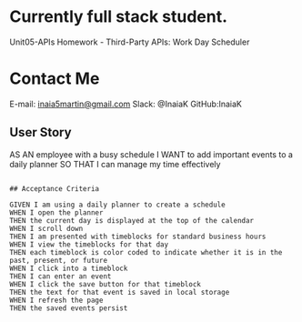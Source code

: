 # Currently full stack student.
Unit05-APIs
Homework - Third-Party APIs: Work Day Scheduler

# Contact Me

E-mail: inaia5martin@gmail.com
Slack: @InaiaK
GitHub:InaiaK

## User Story

AS AN employee with a busy schedule
I WANT to add important events to a daily planner
SO THAT I can manage my time effectively
```

## Acceptance Criteria

GIVEN I am using a daily planner to create a schedule
WHEN I open the planner
THEN the current day is displayed at the top of the calendar
WHEN I scroll down
THEN I am presented with timeblocks for standard business hours
WHEN I view the timeblocks for that day
THEN each timeblock is color coded to indicate whether it is in the past, present, or future
WHEN I click into a timeblock
THEN I can enter an event
WHEN I click the save button for that timeblock
THEN the text for that event is saved in local storage
WHEN I refresh the page
THEN the saved events persist
```
